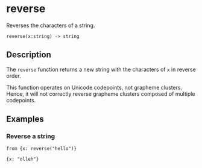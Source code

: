 # reverse

Reverses the characters of a string.

```tql
reverse(x:string) -> string
```

## Description

The `reverse` function returns a new string with the characters of `x` in reverse order.

This function operates on Unicode codepoints, not grapheme clusters. Hence, it
will not correctly reverse grapheme clusters composed of multiple codepoints.

## Examples

### Reverse a string

```tql
from {x: reverse("hello")}
```

```tql
{x: "olleh"}
```
